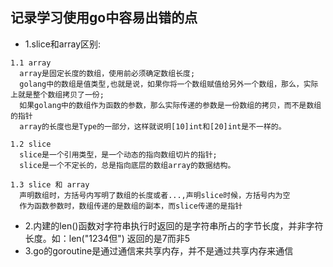 ## 记录学习使用go中容易出错的点

* 1.slice和array区别:
```
1.1 array
  array是固定长度的数组，使用前必须确定数组长度;
  golang中的数组是值类型,也就是说，如果你将一个数组赋值给另外一个数组，那么，实际上就是整个数组拷贝了一份;
  如果golang中的数组作为函数的参数，那么实际传递的参数是一份数组的拷贝，而不是数组的指针
  array的长度也是Type的一部分，这样就说明[10]int和[20]int是不一样的。
  
1.2 slice
  slice是一个引用类型，是一个动态的指向数组切片的指针;
  slice是一个不定长的，总是指向底层的数组array的数据结构。
  
1.3 slice 和 array
  声明数组时，方括号内写明了数组的长度或者...,声明slice时候，方括号内为空
  作为函数参数时，数组传递的是数组的副本，而slice传递的是指针
```

* 2.内建的len()函数对字符串执行时返回的是字符串所占的字节长度，并非字符长度。如：len("1234但") 返回的是7而非5
* 3.go的goroutine是通过通信来共享内存，并不是通过共享内存来通信
